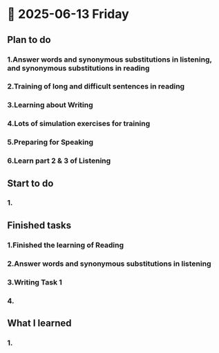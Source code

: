 # 📅 2025-06-13 Friday

## Plan to do
### 1.Answer words and synonymous substitutions in listening, and synonymous substitutions in reading
### 2.Training of long and difficult sentences in reading
### 3.Learning about Writing
### 4.Lots of simulation exercises for training
### 5.Preparing for Speaking
### 6.Learn part 2 & 3 of Listening

## Start to do
### 1.  

## Finished tasks
### 1.Finished the learning of Reading
### 2.Answer words and synonymous substitutions in listening 
### 3.Writing Task 1
### 4.

## What I learned
### 1. 
